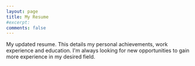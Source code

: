 ```yaml
---
layout: page
title: My Resume
#excerpt: 
comments: false
---
```

<p>My updated resume. This details my personal achievements, work experience and education. I'm always looking for new opportunities to gain more experience in my desired field.</p>

